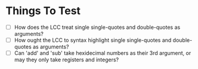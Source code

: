 # Things To Test

- [ ] How does the LCC treat single single-quotes and double-quotes as arguments?
- [ ] How ought the LCC to syntax highlight single single-quotes and double-quotes as arguments?
- [ ] Can 'add' and 'sub' take hexidecimal numbers as their 3rd argument, or may they only take registers and integers?